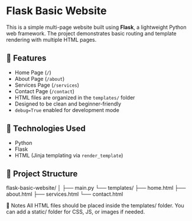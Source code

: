 # Flask Basic Website

This is a simple multi-page website built using **Flask**, a lightweight Python web framework. The project demonstrates basic routing and template rendering with multiple HTML pages.

## 📌 Features
- Home Page (`/`)
- About Page (`/about`)
- Services Page (`/services`)
- Contact Page (`/contact`)
- HTML files are organized in the `templates/` folder
- Designed to be clean and beginner-friendly
- `debug=True` enabled for development mode

## 🚀 Technologies Used
- Python
- Flask
- HTML (Jinja templating via `render_template`)

## 📁 Project Structure

flask-basic-website/
│
├── main.py
└── templates/
├── home.html
├── about.html
├── services.html
└── contact.html




🧠 Notes
All HTML files should be placed inside the templates/ folder.
You can add a static/ folder for CSS, JS, or images if needed.
